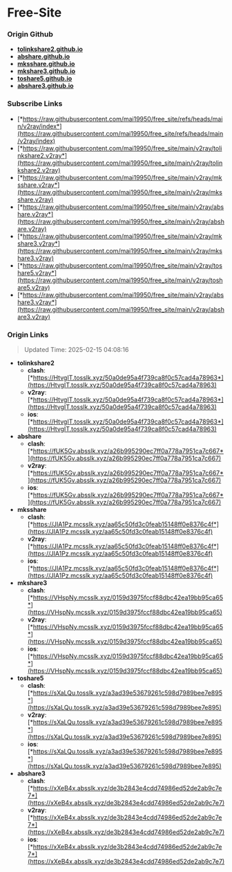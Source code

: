 # Free-Site

### Origin Github

- [**tolinkshare2.github.io**](https://github.com/tolinkshare2/tolinkshare2.github.io)
- [**abshare.github.io**](https://github.com/abshare/abshare.github.io)
- [**mksshare.github.io**](https://github.com/mksshare/mksshare.github.io)
- [**mkshare3.github.io**](https://github.com/mkshare3/mkshare3.github.io)
- [**toshare5.github.io**](https://github.com/toshare5/toshare5.github.io)
- [**abshare3.github.io**](https://github.com/abshare3/abshare3.github.io)

### Subscribe Links

- [*https://raw.githubusercontent.com/mai19950/free_site/refs/heads/main/v2ray/index*](https://raw.githubusercontent.com/mai19950/free_site/refs/heads/main/v2ray/index)
- [*https://raw.githubusercontent.com/mai19950/free_site/main/v2ray/tolinkshare2.v2ray*](https://raw.githubusercontent.com/mai19950/free_site/main/v2ray/tolinkshare2.v2ray)
- [*https://raw.githubusercontent.com/mai19950/free_site/main/v2ray/mksshare.v2ray*](https://raw.githubusercontent.com/mai19950/free_site/main/v2ray/mksshare.v2ray)
- [*https://raw.githubusercontent.com/mai19950/free_site/main/v2ray/abshare.v2ray*](https://raw.githubusercontent.com/mai19950/free_site/main/v2ray/abshare.v2ray)
- [*https://raw.githubusercontent.com/mai19950/free_site/main/v2ray/mkshare3.v2ray*](https://raw.githubusercontent.com/mai19950/free_site/main/v2ray/mkshare3.v2ray)
- [*https://raw.githubusercontent.com/mai19950/free_site/main/v2ray/toshare5.v2ray*](https://raw.githubusercontent.com/mai19950/free_site/main/v2ray/toshare5.v2ray)
- [*https://raw.githubusercontent.com/mai19950/free_site/main/v2ray/abshare3.v2ray*](https://raw.githubusercontent.com/mai19950/free_site/main/v2ray/abshare3.v2ray)

### Origin Links

> Updated Time: 2025-02-15 04:08:16

- **tolinkshare2**
  - **clash**: [*https://HtvgIT.tosslk.xyz/50a0de95a4f739ca8f0c57cad4a78963*](https://HtvgIT.tosslk.xyz/50a0de95a4f739ca8f0c57cad4a78963)
  - **v2ray**: [*https://HtvgIT.tosslk.xyz/50a0de95a4f739ca8f0c57cad4a78963*](https://HtvgIT.tosslk.xyz/50a0de95a4f739ca8f0c57cad4a78963)
  - **ios**: [*https://HtvgIT.tosslk.xyz/50a0de95a4f739ca8f0c57cad4a78963*](https://HtvgIT.tosslk.xyz/50a0de95a4f739ca8f0c57cad4a78963)
- **abshare**
  - **clash**: [*https://fUK5Gv.absslk.xyz/a26b995290ec7ff0a778a7951ca7c667*](https://fUK5Gv.absslk.xyz/a26b995290ec7ff0a778a7951ca7c667)
  - **v2ray**: [*https://fUK5Gv.absslk.xyz/a26b995290ec7ff0a778a7951ca7c667*](https://fUK5Gv.absslk.xyz/a26b995290ec7ff0a778a7951ca7c667)
  - **ios**: [*https://fUK5Gv.absslk.xyz/a26b995290ec7ff0a778a7951ca7c667*](https://fUK5Gv.absslk.xyz/a26b995290ec7ff0a778a7951ca7c667)
- **mksshare**
  - **clash**: [*https://JIA1Pz.mcsslk.xyz/aa65c50fd3c0feab15148ff0e8376c4f*](https://JIA1Pz.mcsslk.xyz/aa65c50fd3c0feab15148ff0e8376c4f)
  - **v2ray**: [*https://JIA1Pz.mcsslk.xyz/aa65c50fd3c0feab15148ff0e8376c4f*](https://JIA1Pz.mcsslk.xyz/aa65c50fd3c0feab15148ff0e8376c4f)
  - **ios**: [*https://JIA1Pz.mcsslk.xyz/aa65c50fd3c0feab15148ff0e8376c4f*](https://JIA1Pz.mcsslk.xyz/aa65c50fd3c0feab15148ff0e8376c4f)
- **mkshare3**
  - **clash**: [*https://VHspNy.mcsslk.xyz/0159d3975fccf88dbc42ea19bb95ca65*](https://VHspNy.mcsslk.xyz/0159d3975fccf88dbc42ea19bb95ca65)
  - **v2ray**: [*https://VHspNy.mcsslk.xyz/0159d3975fccf88dbc42ea19bb95ca65*](https://VHspNy.mcsslk.xyz/0159d3975fccf88dbc42ea19bb95ca65)
  - **ios**: [*https://VHspNy.mcsslk.xyz/0159d3975fccf88dbc42ea19bb95ca65*](https://VHspNy.mcsslk.xyz/0159d3975fccf88dbc42ea19bb95ca65)
- **toshare5**
  - **clash**: [*https://sXaLQu.tosslk.xyz/a3ad39e53679261c598d7989bee7e895*](https://sXaLQu.tosslk.xyz/a3ad39e53679261c598d7989bee7e895)
  - **v2ray**: [*https://sXaLQu.tosslk.xyz/a3ad39e53679261c598d7989bee7e895*](https://sXaLQu.tosslk.xyz/a3ad39e53679261c598d7989bee7e895)
  - **ios**: [*https://sXaLQu.tosslk.xyz/a3ad39e53679261c598d7989bee7e895*](https://sXaLQu.tosslk.xyz/a3ad39e53679261c598d7989bee7e895)
- **abshare3**
  - **clash**: [*https://xXeB4x.absslk.xyz/de3b2843e4cdd74986ed52de2ab9c7e7*](https://xXeB4x.absslk.xyz/de3b2843e4cdd74986ed52de2ab9c7e7)
  - **v2ray**: [*https://xXeB4x.absslk.xyz/de3b2843e4cdd74986ed52de2ab9c7e7*](https://xXeB4x.absslk.xyz/de3b2843e4cdd74986ed52de2ab9c7e7)
  - **ios**: [*https://xXeB4x.absslk.xyz/de3b2843e4cdd74986ed52de2ab9c7e7*](https://xXeB4x.absslk.xyz/de3b2843e4cdd74986ed52de2ab9c7e7)
